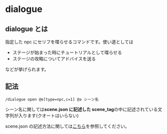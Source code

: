 # dialogue

## dialogue とは

指定した npc にセリフを喋らせるコマンドです。使い道としては

- ステージが始まった時にチュートリアルとして喋らせる
- ステージの攻略についてアドバイスを送る

などが挙げられます。

## 記法

```
/dialogue open @e[type=npc,c=1] @a シーン名
```

シーン名に関しては**scene.json に記述した scene_tag**の中に記述されている文字列が入ります(クオートはいらない)

scene.json の記述方法に関しては[こちら](/file/scene)を参照してください。
